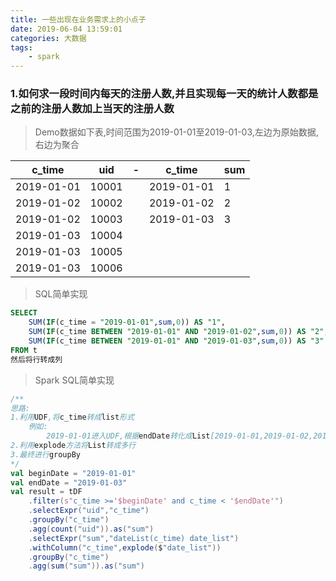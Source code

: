 ```yaml
---
title: 一些出现在业务需求上的小点子
date: 2019-06-04 13:59:01
categories: 大数据
tags: 
    - spark
---
```

### 1.如何求一段时间内每天的注册人数,并且实现每一天的统计人数都是之前的注册人数加上当天的注册人数
> Demo数据如下表,时间范围为2019-01-01至2019-01-03,左边为原始数据,右边为聚合

<!-- more -->

|c_time|uid|-|c_time|sum|
|---|---|---|---|---|
|2019-01-01|10001||2019-01-01|1|
|2019-01-02|10002||2019-01-02|2|
|2019-01-02|10003||2019-01-03|3|
|2019-01-03|10004|
|2019-01-03|10005|
|2019-01-03|10006|

> SQL简单实现

```sql
SELECT 
    SUM(IF(c_time = "2019-01-01",sum,0)) AS "1",
    SUM(IF(c_time BETWEEN "2019-01-01" AND "2019-01-02",sum,0)) AS "2",
    SUM(IF(c_time BETWEEN "2019-01-01" AND "2019-01-03",sum,0)) AS "3"
FROM t
然后将行转成列
```

> Spark SQL简单实现

```scala
/** 
思路:
1.利用UDF,将c_time转成list形式
    例如:
        2019-01-01进入UDF,根据endDate转化成List[2019-01-01,2019-01-02,2019-01-03]
2.利用explode方法将List转成多行
3.最终进行groupBy
*/
val beginDate = "2019-01-01"
val endDate = "2019-01-03"
val result = tDF
    .filter(s"c_time >='$beginDate' and c_time < '$endDate'")
    .selectExpr("uid","c_time")
    .groupBy("c_time")
    .agg(count("uid")).as("sum")
    .selectExpr("sum","dateList(c_time) date_list")
    .withColumn("c_time",explode($"date_list"))
    .groupBy("c_time")
    .agg(sum("sum")).as("sum")
```
